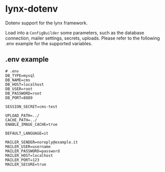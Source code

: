 # lynx-dotenv
Dotenv support for the lynx framework.

Load into a `ConfigBuilder` some parameters, such as the database connection, mailer settings, secrets, uploads.
Please refer to the following .env example for the supported variables.
## .env example

```
# .env
DB_TYPE=mysql
DB_NAME=cms
DB_HOST=localhost
DB_USER=root
DB_PASSWORD=root
DB_PORT=8889

SESSION_SECRET=cms-test

UPLOAD_PATH=../
CACHE_PATH=../
ENABLE_IMAGE_CACHE=true

DEFAULT_LANGUAGE=it

MAILER_SENDER=noreply@example.it
MAILER_USER=username
MAILER_PASSWORD=password
MAILER_HOST=localhost
MAILER_PORT=123
MAILER_SECURE=true

```
